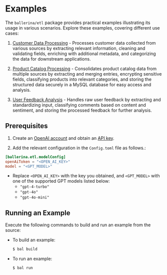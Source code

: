 # Examples

The `ballerina/etl` package provides practical examples illustrating its usage in various scenarios. Explore these examples, covering different use cases:

1. [Customer Data Processing](https://github.com/module-ballerina-etl/tree/main/examples/customer-data-processing/) - Processes customer data collected from various sources by extracting relevant information, cleaning and validating fields, enriching with additional metadata, and categorizing the data for downstream applications.

2. [Product Catalog Processing](https://github.com/module-ballerina-etl/tree/main/examples/product-catalog-processing/) - Consolidates product catalog data from multiple sources by extracting and merging entries, encrypting sensitive fields, classifying products into relevant categories, and storing the structured data securely in a MySQL database for easy access and analysis.

3. [User Feedback Analysis](https://github.com/module-ballerina-etl/tree/main/examples/user-feedback-analysis/) - Handles raw user feedback by extracting and standardizing input, classifying comments based on content and sentiment, and storing the processed feedback for further analysis.

## Prerequisites

1. Create an [OpenAI account](https://platform.openai.com) and obtain an [API key](https://platform.openai.com/account/api-keys).

2. Add the relevant configuration in the `Config.toml` file as follows.:

```toml
[ballerina.etl.modelConfig]
openAiToken = "<OPEN_AI_KEY>"
model = "<GPT_MODEL>"
```

- Replace `<OPEN_AI_KEY>` with the key you obtained, and `<GPT_MODEL>` with one of the supported GPT models listed below:
  - `"gpt-4-turbo"`
  - `"gpt-4o"`
  - `"gpt-4o-mini"`

## Running an Example

Execute the following commands to build and run an example from the source:

- To build an example:

    ```bash
    $ bal build
    ```

- To run an example:

    ```bash
    $ bal run
    ```
